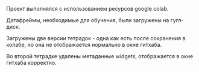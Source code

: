 Проект выполнялся с использованием ресурсов google colab.

Датафреймы, необходимые для обучения, были загружены на гугл-диск.

Загружены две версии тетрадок - одна как есть после сохранения в колабе, но она не отображается нормально в окне гитхаба.

Во второй тетрадке удалены метаданные widgets, отображается в окне гитхаба корректно.
